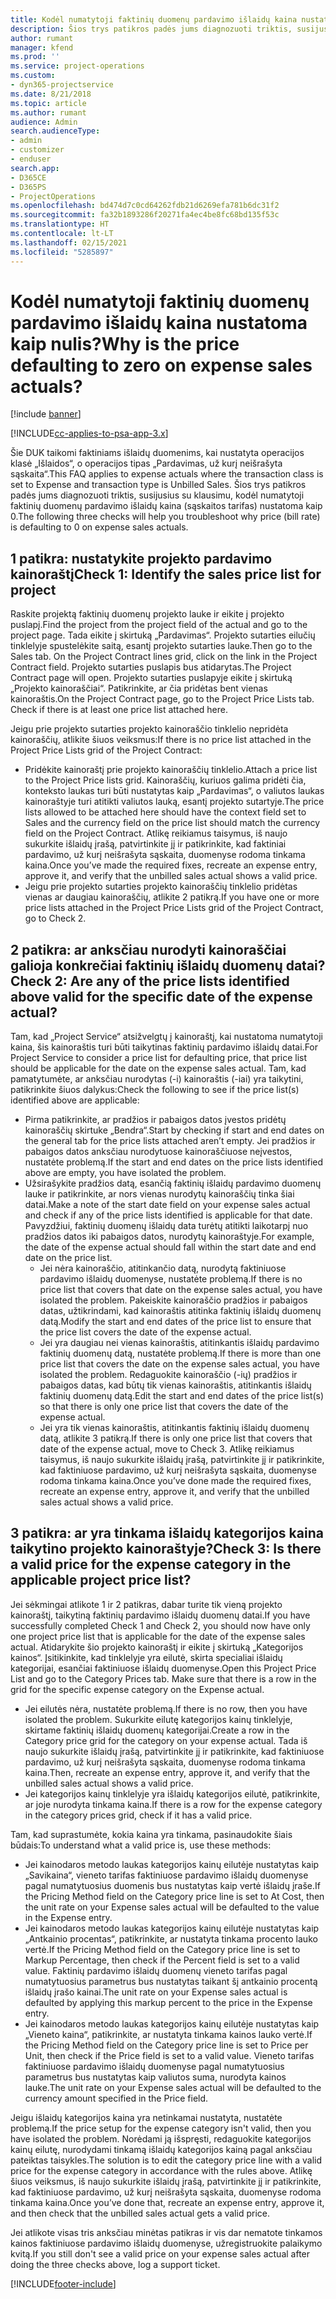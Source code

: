 ```yaml
---
title: Kodėl numatytoji faktinių duomenų pardavimo išlaidų kaina nustatoma kaip nulis?
description: Šios trys patikros padės jums diagnozuoti triktis, susijusias su klausimu, kodėl numatytoji faktinių duomenų pardavimo išlaidų kaina nustatoma kaip 0.
author: rumant
manager: kfend
ms.prod: ''
ms.service: project-operations
ms.custom:
- dyn365-projectservice
ms.date: 8/21/2018
ms.topic: article
ms.author: rumant
audience: Admin
search.audienceType:
- admin
- customizer
- enduser
search.app:
- D365CE
- D365PS
- ProjectOperations
ms.openlocfilehash: bd474d7c0cd64262fdb21d6269efa781b6dc31f2
ms.sourcegitcommit: fa32b1893286f20271fa4ec4be8fc68bd135f53c
ms.translationtype: HT
ms.contentlocale: lt-LT
ms.lasthandoff: 02/15/2021
ms.locfileid: "5285897"
---
```

# <a name="why-is-the-price-defaulting-to-zero-on-expense-sales-actuals"></a><span data-ttu-id="c493a-103">Kodėl numatytoji faktinių duomenų pardavimo išlaidų kaina nustatoma kaip nulis?</span><span class="sxs-lookup"><span data-stu-id="c493a-103">Why is the price defaulting to zero on expense sales actuals?</span></span>

[!include [banner](../includes/psa-now-project-operations.md)]

[!INCLUDE[cc-applies-to-psa-app-3.x](../includes/cc-applies-to-psa-app-3x.md)]

<span data-ttu-id="c493a-104">Šie DUK taikomi faktiniams išlaidų duomenims, kai nustatyta operacijos klasė „Išlaidos“, o operacijos tipas „Pardavimas, už kurį neišrašyta sąskaita“.</span><span class="sxs-lookup"><span data-stu-id="c493a-104">This FAQ applies to expense actuals where the transaction class is set to Expense and transaction type is Unbilled Sales.</span></span> <span data-ttu-id="c493a-105">Šios trys patikros padės jums diagnozuoti triktis, susijusius su klausimu, kodėl numatytoji faktinių duomenų pardavimo išlaidų kaina (sąskaitos tarifas) nustatoma kaip 0.</span><span class="sxs-lookup"><span data-stu-id="c493a-105">The following three checks will help you troubleshoot why price (bill rate) is defaulting to 0 on expense sales actuals.</span></span>

## <a name="check-1-identify-the-sales-price-list-for-project"></a><span data-ttu-id="c493a-106">1 patikra: nustatykite projekto pardavimo kainoraštį</span><span class="sxs-lookup"><span data-stu-id="c493a-106">Check 1: Identify the sales price list for project</span></span>

<span data-ttu-id="c493a-107">Raskite projektą faktinių duomenų projekto lauke ir eikite į projekto puslapį.</span><span class="sxs-lookup"><span data-stu-id="c493a-107">Find the project from the project field of the actual and go to the project page.</span></span> <span data-ttu-id="c493a-108">Tada eikite į skirtuką „Pardavimas“. Projekto sutarties eilučių tinklelyje spustelėkite saitą, esantį projekto sutarties lauke.</span><span class="sxs-lookup"><span data-stu-id="c493a-108">Then go to the Sales tab. On the Project Contract lines grid, click on the link in the Project Contract field.</span></span> <span data-ttu-id="c493a-109">Projekto sutarties puslapis bus atidarytas.</span><span class="sxs-lookup"><span data-stu-id="c493a-109">The Project Contract page will open.</span></span> <span data-ttu-id="c493a-110">Projekto sutarties puslapyje eikite į skirtuką „Projekto kainoraščiai“. Patikrinkite, ar čia pridėtas bent vienas kainoraštis.</span><span class="sxs-lookup"><span data-stu-id="c493a-110">On the Project Contract page, go to the Project Price Lists tab. Check if there is at least one price list attached here.</span></span>

<span data-ttu-id="c493a-111">Jeigu prie projekto sutarties projekto kainoraščio tinklelio nepridėta kainoraščių, atlikite šiuos veiksmus:</span><span class="sxs-lookup"><span data-stu-id="c493a-111">If there is no price list attached in the Project Price Lists grid of the Project Contract:</span></span>

- <span data-ttu-id="c493a-112">Pridėkite kainoraštį prie projekto kainoraščių tinklelio.</span><span class="sxs-lookup"><span data-stu-id="c493a-112">Attach a price list to the Project Price lists grid.</span></span> <span data-ttu-id="c493a-113">Kainoraščių, kuriuos galima pridėti čia, konteksto laukas turi būti nustatytas kaip „Pardavimas“, o valiutos laukas kainoraštyje turi atitikti valiutos lauką, esantį projekto sutartyje.</span><span class="sxs-lookup"><span data-stu-id="c493a-113">The price lists allowed to be attached here should have the context field set to Sales and the currency field on the price list should match the currency field on the Project Contract.</span></span> <span data-ttu-id="c493a-114">Atlikę reikiamus taisymus, iš naujo sukurkite išlaidų įrašą, patvirtinkite jį ir patikrinkite, kad faktiniai pardavimo, už kurį neišrašyta sąskaita, duomenyse rodoma tinkama kaina.</span><span class="sxs-lookup"><span data-stu-id="c493a-114">Once you’ve made the required fixes, recreate an expense entry, approve it, and verify that the unbilled sales actual shows a valid price.</span></span>
- <span data-ttu-id="c493a-115">Jeigu prie projekto sutarties projekto kainoraščių tinklelio pridėtas vienas ar daugiau kainoraščių, atlikite 2 patikrą.</span><span class="sxs-lookup"><span data-stu-id="c493a-115">If you have one or more price lists attached in the Project Price Lists grid of the Project Contract, go to Check 2.</span></span>

## <a name="check-2-are-any-of-the-price-lists-identified-above-valid-for-the-specific-date-of-the-expense-actual"></a><span data-ttu-id="c493a-116">2 patikra: ar anksčiau nurodyti kainoraščiai galioja konkrečiai faktinių išlaidų duomenų datai?</span><span class="sxs-lookup"><span data-stu-id="c493a-116">Check 2: Are any of the price lists identified above valid for the specific date of the expense actual?</span></span>

<span data-ttu-id="c493a-117">Tam, kad „Project Service“ atsižvelgtų į kainoraštį, kai nustatoma numatytoji kaina, šis kainoraštis turi būti taikytinas faktinių pardavimo išlaidų datai.</span><span class="sxs-lookup"><span data-stu-id="c493a-117">For Project Service to consider a price list for defaulting price, that price list should be applicable for the date on the expense sales actual.</span></span> <span data-ttu-id="c493a-118">Tam, kad pamatytumėte, ar anksčiau nurodytas (-i) kainoraštis (-iai) yra taikytini, patikrinkite šiuos dalykus:</span><span class="sxs-lookup"><span data-stu-id="c493a-118">Check the following to see if the price list(s) identified above are applicable:</span></span>

- <span data-ttu-id="c493a-119">Pirma patikrinkite, ar pradžios ir pabaigos datos įvestos pridėtų kainoraščių skirtuke „Bendra“.</span><span class="sxs-lookup"><span data-stu-id="c493a-119">Start by checking if start and end dates on the general tab for the price lists attached aren’t empty.</span></span> <span data-ttu-id="c493a-120">Jei pradžios ir pabaigos datos anksčiau nurodytuose kainoraščiuose neįvestos, nustatėte problemą.</span><span class="sxs-lookup"><span data-stu-id="c493a-120">If the start and end dates on the price lists identified above are empty, you have isolated the problem.</span></span> 
- <span data-ttu-id="c493a-121">Užsirašykite pradžios datą, esančią faktinių išlaidų pardavimo duomenų lauke ir patikrinkite, ar nors vienas nurodytų kainoraščių tinka šiai datai.</span><span class="sxs-lookup"><span data-stu-id="c493a-121">Make a note of the start date field on your expense sales actual and check if any of the price lists identified is applicable for that date.</span></span> <span data-ttu-id="c493a-122">Pavyzdžiui, faktinių duomenų išlaidų data turėtų atitikti laikotarpį nuo pradžios datos iki pabaigos datos, nurodytų kainoraštyje.</span><span class="sxs-lookup"><span data-stu-id="c493a-122">For example, the date of the expense actual should fall within the start date and end date on the price list.</span></span> 
    - <span data-ttu-id="c493a-123">Jei nėra kainoraščio, atitinkančio datą, nurodytą faktiniuose pardavimo išlaidų duomenyse, nustatėte problemą.</span><span class="sxs-lookup"><span data-stu-id="c493a-123">If there is no price list that covers that date on the expense sales actual, you have isolated the problem.</span></span> <span data-ttu-id="c493a-124">Pakeiskite kainoraščio pradžios ir pabaigos datas, užtikrindami, kad kainoraštis atitinka faktinių išlaidų duomenų datą.</span><span class="sxs-lookup"><span data-stu-id="c493a-124">Modify the start and end dates of the price list to ensure that the price list covers the date of the expense actual.</span></span> 
    - <span data-ttu-id="c493a-125">Jei yra daugiau nei vienas kainoraštis, atitinkantis išlaidų pardavimo faktinių duomenų datą, nustatėte problemą.</span><span class="sxs-lookup"><span data-stu-id="c493a-125">If there is more than one price list that covers the date on the expense sales actual, you have isolated the problem.</span></span> <span data-ttu-id="c493a-126">Redaguokite kainoraščio (-ių) pradžios ir pabaigos datas, kad būtų tik vienas kainoraštis, atitinkantis išlaidų faktinių duomenų datą.</span><span class="sxs-lookup"><span data-stu-id="c493a-126">Edit the start and end dates of the price list(s) so that there is only one price list that covers the date of the expense actual.</span></span> 
    - <span data-ttu-id="c493a-127">Jei yra tik vienas kainoraštis, atitinkantis faktinių išlaidų duomenų datą, atlikite 3 patikrą.</span><span class="sxs-lookup"><span data-stu-id="c493a-127">If there is only one price list that covers that date of the expense actual, move to Check 3.</span></span>
<span data-ttu-id="c493a-128">Atlikę reikiamus taisymus, iš naujo sukurkite išlaidų įrašą, patvirtinkite jį ir patikrinkite, kad faktiniuose pardavimo, už kurį neišrašyta sąskaita, duomenyse rodoma tinkama kaina.</span><span class="sxs-lookup"><span data-stu-id="c493a-128">Once you’ve done made the required fixes, recreate an expense entry, approve it, and verify that the unbilled sales actual shows a valid price.</span></span>

## <a name="check-3-is-there-a-valid-price-for-the-expense-category-in-the-applicable-project-price-list"></a><span data-ttu-id="c493a-129">3 patikra: ar yra tinkama išlaidų kategorijos kaina taikytino projekto kainoraštyje?</span><span class="sxs-lookup"><span data-stu-id="c493a-129">Check 3: Is there a valid price for the expense category in the applicable project price list?</span></span> 

<span data-ttu-id="c493a-130">Jei sėkmingai atlikote 1 ir 2 patikras, dabar turite tik vieną projekto kainoraštį, taikytiną faktinių pardavimo išlaidų duomenų datai.</span><span class="sxs-lookup"><span data-stu-id="c493a-130">If you have successfully completed Check 1 and Check 2, you should now have only one project price list that is applicable for the date of the expense sales actual.</span></span> <span data-ttu-id="c493a-131">Atidarykite šio projekto kainoraštį ir eikite į skirtuką „Kategorijos kainos“. Įsitikinkite, kad tinklelyje yra eilutė, skirta specialiai išlaidų kategorijai, esančiai faktiniuose išlaidų duomenyse.</span><span class="sxs-lookup"><span data-stu-id="c493a-131">Open this Project Price List and go to the Category Prices tab. Make sure that there is a row in the grid for the specific expense category on the Expense actual.</span></span>
 
- <span data-ttu-id="c493a-132">Jei eilutės nėra, nustatėte problemą.</span><span class="sxs-lookup"><span data-stu-id="c493a-132">If there is no row, then you have isolated the problem.</span></span> <span data-ttu-id="c493a-133">Sukurkite eilutę kategorijos kainų tinklelyje, skirtame faktinių išlaidų duomenų kategorijai.</span><span class="sxs-lookup"><span data-stu-id="c493a-133">Create a row in the Category price grid for the category on your expense actual.</span></span> <span data-ttu-id="c493a-134">Tada iš naujo sukurkite išlaidų įrašą, patvirtinkite jį ir patikrinkite, kad faktiniuose pardavimo, už kurį neišrašyta sąskaita, duomenyse rodoma tinkama kaina.</span><span class="sxs-lookup"><span data-stu-id="c493a-134">Then, recreate an expense entry, approve it, and verify that the unbilled sales actual shows a valid price.</span></span> 
- <span data-ttu-id="c493a-135">Jei kategorijos kainų tinklelyje yra išlaidų kategorijos eilutė, patikrinkite, ar joje nurodyta tinkama kaina.</span><span class="sxs-lookup"><span data-stu-id="c493a-135">If there is a row for the expense category in the category prices grid, check if it has a valid price.</span></span>

<span data-ttu-id="c493a-136">Tam, kad suprastumėte, kokia kaina yra tinkama, pasinaudokite šiais būdais:</span><span class="sxs-lookup"><span data-stu-id="c493a-136">To understand what a valid price is, use these methods:</span></span>

- <span data-ttu-id="c493a-137">Jei kainodaros metodo laukas kategorijos kainų eilutėje nustatytas kaip „Savikaina“, vieneto tarifas faktiniuose pardavimo išlaidų duomenyse pagal numatytuosius duomenis bus nustatytas kaip vertė išlaidų įraše.</span><span class="sxs-lookup"><span data-stu-id="c493a-137">If the Pricing Method field on the Category price line is set to At Cost, then the unit rate on your Expense sales actual will be defaulted to the value in the Expense entry.</span></span>
- <span data-ttu-id="c493a-138">Jei kainodaros metodo laukas kategorijos kainų eilutėje nustatytas kaip „Antkainio procentas“, patikrinkite, ar nustatyta tinkama procento lauko vertė.</span><span class="sxs-lookup"><span data-stu-id="c493a-138">If the Pricing Method field on the Category price line is set to Markup Percentage, then check if the Percent field is set to a valid value.</span></span> <span data-ttu-id="c493a-139">Faktinių pardavimo išlaidų duomenų vieneto tarifas pagal numatytuosius parametrus bus nustatytas taikant šį antkainio procentą išlaidų įrašo kainai.</span><span class="sxs-lookup"><span data-stu-id="c493a-139">The unit rate on your Expense sales actual is defaulted by applying this markup percent to the price in the Expense entry.</span></span>
- <span data-ttu-id="c493a-140">Jei kainodaros metodo laukas kategorijos kainų eilutėje nustatytas kaip „Vieneto kaina“, patikrinkite, ar nustatyta tinkama kainos lauko vertė.</span><span class="sxs-lookup"><span data-stu-id="c493a-140">If the Pricing Method field on the Category price line is set to Price per Unit, then check if the Price field is set to a valid value.</span></span> <span data-ttu-id="c493a-141">Vieneto tarifas faktiniuose pardavimo išlaidų duomenyse pagal numatytuosius parametrus bus nustatytas kaip valiutos suma, nurodyta kainos lauke.</span><span class="sxs-lookup"><span data-stu-id="c493a-141">The unit rate on your Expense sales actual will be defaulted to the currency amount specified in the Price field.</span></span>

<span data-ttu-id="c493a-142">Jeigu išlaidų kategorijos kaina yra netinkamai nustatyta, nustatėte problemą.</span><span class="sxs-lookup"><span data-stu-id="c493a-142">If the price setup for the expense category isn't valid, then you have isolated the problem.</span></span> <span data-ttu-id="c493a-143">Norėdami ją išspręsti, redaguokite kategorijos kainų eilutę, nurodydami tinkamą išlaidų kategorijos kainą pagal anksčiau pateiktas taisykles.</span><span class="sxs-lookup"><span data-stu-id="c493a-143">The solution is to edit the category price line with a valid price for the expense category in accordance with the rules above.</span></span> <span data-ttu-id="c493a-144">Atlikę šiuos veiksmus, iš naujo sukurkite išlaidų įrašą, patvirtinkite jį ir patikrinkite, kad faktiniuose pardavimo, už kurį neišrašyta sąskaita, duomenyse rodoma tinkama kaina.</span><span class="sxs-lookup"><span data-stu-id="c493a-144">Once you’ve done that, recreate an expense entry, approve it, and then check that the unbilled sales actual gets a valid price.</span></span>

<span data-ttu-id="c493a-145">Jei atlikote visas tris anksčiau minėtas patikras ir vis dar nematote tinkamos kainos faktiniuose pardavimo išlaidų duomenyse, užregistruokite palaikymo kvitą.</span><span class="sxs-lookup"><span data-stu-id="c493a-145">If you still don't see a valid price on your expense sales actual after doing the three checks above, log a support ticket.</span></span>




[!INCLUDE[footer-include](../includes/footer-banner.md)]